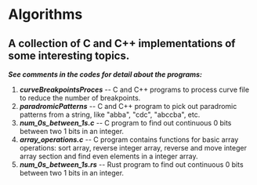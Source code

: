 # Algorithms
## A collection of C and C++ implementations of some interesting topics.

***See comments in the codes for detail about the programs:***

1. ***curveBreakpointsProces*** -- C and C++ programs to process curve file to reduce the number of breakpoints.   
2. ***paradromicPatterns***     -- C and C++ program to pick out paradromic patterns from a string, like "abba", "cdc", "abccba", etc.   
3. ***num_0s_between_1s.c***    -- C program to find out continuous 0 bits between two 1 bits in an integer.
4. ***array_operations.c***     -- C program contains functions for basic array operations: sort array, reverse integer array, reverse and move integer array section and find even elements in a integer array.   
5. ***num_0s_between_1s.rs***   -- Rust program to find out continuous 0 bits between two 1 bits in an integer.  
